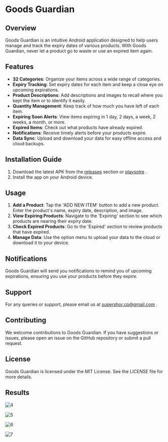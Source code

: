 # Goods Guardian

## Overview
Goods Guardian is an intuitive Android application designed to help users manage and track the expiry dates of various products. With Goods Guardian, never let a product go to waste or use an expired item again.

## Features
- **32 Categories**: Organize your items across a wide range of categories.
- **Expiry Tracking**: Set expiry dates for each item and keep a close eye on upcoming expirations.
- **Product Descriptions**: Add descriptions and images to recall where you kept the item or to identify it easily.
- **Quantity Management**: Keep track of how much you have left of each item.
- **Expiring Soon Alerts**: View items expiring in 1 day, 2 days, a week, 2 weeks, a month, or more.
- **Expired Items**: Check out what products have already expired.
- **Notifications**: Receive timely alerts before your products expire.
- **Data Sync**: Upload and download your data for easy offline access and cloud backups.

## Installation Guide

1. Download the latest APK from the [releases](app/release) section or [playsotre](https://play.google.com/store/apps/details?id=com.om_tat_sat.goodsguardian) .
2. Install the app on your Android device.

## Usage
1. **Add a Product**: Tap the 'ADD NEW ITEM' button to add a new product. Enter the product's name, expiry date, description, and image.
2. **View Expiring Products**: Navigate to the 'Expiring' section to see which products are nearing their expiry date.
3. **Check Expired Products**: Go to the 'Expired' section to review products that have expired.
4. **Manage Data**: Use the option menu to upload your data to the cloud or download it to your device.

## Notifications
Goods Guardian will send you notifications to remind you of upcoming expirations, ensuring you use your products before they expire.

## Support
For any queries or support, please email us at supershor.cp@gmail.com .

## Contributing
We welcome contributions to Goods Guardian. If you have suggestions or issues, please open an issue on the GitHub repository or submit a pull request.

## License
Goods Guardian is licensed under the MIT License. See the LICENSE file for more details.

## Results 


![4](https://github.com/supershor/Goods-Guardian/assets/113038485/2e879f10-5700-461e-a8d5-1cad36c28394)

![5](https://github.com/supershor/Goods-Guardian/assets/113038485/28c97c4b-8ccf-4400-862a-113759a9869d)

![6](https://github.com/supershor/Goods-Guardian/assets/113038485/18a886f0-69d2-4f4b-9a1f-9f0c5b1716e7)

![7](https://github.com/supershor/Goods-Guardian/assets/113038485/d77c75f5-1550-48ee-b7f3-76c6b976cb5c)




